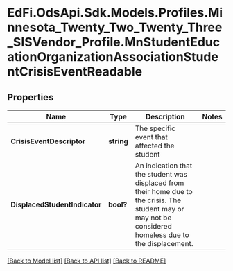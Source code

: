 # EdFi.OdsApi.Sdk.Models.Profiles.Minnesota_Twenty_Two_Twenty_Three_SISVendor_Profile.MnStudentEducationOrganizationAssociationStudentCrisisEventReadable
## Properties

Name | Type | Description | Notes
------------ | ------------- | ------------- | -------------
**CrisisEventDescriptor** | **string** | The specific event that affected the student | 
**DisplacedStudentIndicator** | **bool?** | An indication that the student was displaced from their home due to the crisis. The student may or may not be considered homeless due to the displacement. | 

[[Back to Model list]](../README.md#documentation-for-models) [[Back to API list]](../README.md#documentation-for-api-endpoints) [[Back to README]](../README.md)

